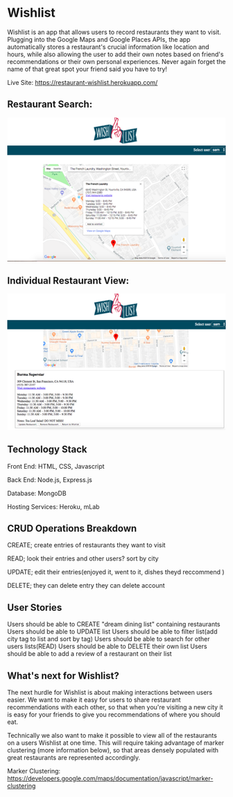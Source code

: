 # Wishlist

Wishlist is an app that allows users to record restaurants they want to visit. Plugging into the Google Maps and Google Places APIs, the app automatically stores a restaurant's crucial information like location and hours, while also allowing the user to add their own notes based on friend's recommendations or their own personal experiences. Never again forget the name of that great spot your friend said you have to try!

Live Site: https://restaurant-wishlist.herokuapp.com/

Restaurant Search:
----------------------------------------------------------------------------------------------
![RestaurantSearch](./screenshots/wishlist-restaurant-search.png "RestaurantSearch")

Individual Restaurant View:
----------------------------------------------------------------------------------------------
![RestaurantView](./screenshots/wishlist-restaurant-view.png "RestaurantView")

## Technology Stack

Front End: HTML, CSS, Javascript

Back End: Node.js, Express.js

Database: MongoDB

Hosting Services: Heroku, mLab

## CRUD Operations Breakdown
CREATE;
create entries of restaurants they want to visit


READ;
look their entries and other users?
sort by city


UPDATE;
edit their entries(enjoyed it, went to it, dishes theyd reccommend )


DELETE;
they can delete entry
they can delete account

## User Stories

Users should be able to CREATE "dream dining list" containing restaurants
Users should be able to UPDATE list
Users should be able to filter list(add city tag to list and sort by tag)
Users should be able to search for other users lists(READ)
Users should be able to DELETE their own list
Users should be able to add a review of a restaurant on their list

## What's next for Wishlist?

The next hurdle for Wishlist is about making interactions between users easier. We want to make it easy for users to share restaurant recommendations with each other, so that when you're visiting a new city it is easy for your friends to give you recommendations of where you should eat.


Technically we also want to make it possible to view all of the restaurants on a users Wishlist at one time. This will require taking advantage of marker clustering (more information below), so that areas densely populated with great restaurants are represented accordingly.

Marker Clustering:
https://developers.google.com/maps/documentation/javascript/marker-clustering


